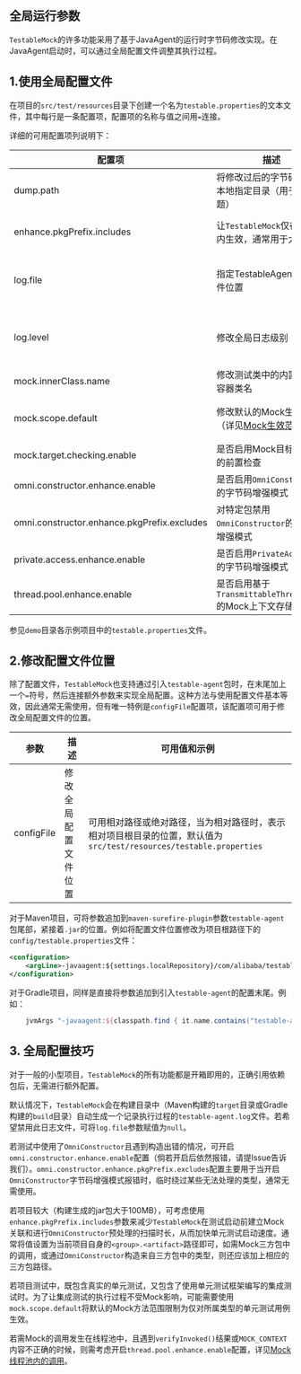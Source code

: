 全局运行参数
---

`TestableMock`的许多功能采用了基于JavaAgent的运行时字节码修改实现。在JavaAgent启动时，可以通过全局配置文件调整其执行过程。

## 1.使用全局配置文件

在项目的`src/test/resources`目录下创建一个名为`testable.properties`的文本文件，其中每行是一条配置项，配置项的名称与值之间用`=`连接。

详细的可用配置项列说明下：

|  配置项  | 描述  | 可用值和示例 |
|  ----   | ---- | ----  |
| dump.path  | 将修改过后的字节码保存到本地指定目录（用于排查问题） | 相对项目根目录的位置，例如：`target/bytecode` |
| enhance.pkgPrefix.includes  | 让`TestableMock`仅在特定包内生效，通常用于大型项目 | 使用`,`分隔的包路径前缀列表，例如：`com.demo.biz,com.3rd.biz` |
| log.file  | 指定TestableAgent日志文件位置 | 相对项目根目录的位置，例如：`target/testable/agent.log`，特殊值`null`表示禁用日志文件 |
| log.level  | 修改全局日志级别 | 可用值为：`mute`（禁止打印警告） / `debug`（打印调试信息） / `verbose`（打印非常详细的调试信息） |
| mock.innerClass.name | 修改测试类中的内置Mock容器类名 | 任意符合Java类名的值，默认值为`Mock` |
| mock.scope.default  | 修改默认的Mock生效范围（详见[Mock生效范围](zh-cn/doc/scope-of-mock)） | 可用值为：`global`（全局生效） / `associated`（只对关联的测试用例生效） |
| mock.target.checking.enable | 是否启用Mock目标有效性的前置检查 | 可用值为：`true` / `false`，当前默认值为`false` |
| omni.constructor.enhance.enable | 是否启用`OmniConstructor`的字节码增强模式 | 可用值为：`true` / `false` |
| omni.constructor.enhance.pkgPrefix.excludes | 对特定包禁用`OmniConstructor`的字节码增强模式 | 使用`,`分隔的包路径前缀列表，例如：`com.demo.model` |
| private.access.enhance.enable | 是否启用`PrivateAccessor`的字节码增强模式 | 可用值为：`true` / `false` |
| thread.pool.enhance.enable | 是否启用基于`TransmittableThreadLocal`的Mock上下文存储 | 可用值为：`true` / `false` |

参见`demo`目录各示例项目中的`testable.properties`文件。

## 2.修改配置文件位置

除了配置文件，`TestableMock`也支持通过引入`testable-agent`包时，在末尾加上一个`=`符号，然后连接额外参数来实现全局配置。这种方法与使用配置文件基本等效，因此通常无需使用，但有唯一特例是`configFile`配置项，该配置项可用于修改全局配置文件的位置。

|  参数          | 描述  | 可用值和示例 |
|  ----         | ----  | ----  |
| configFile    | 修改全局配置文件位置 | 可用相对路径或绝对路径，当为相对路径时，表示相对项目根目录的位置，默认值为`src/test/resources/testable.properties` |

对于Maven项目，可将参数追加到`maven-surefire-plugin`参数`testable-agent`包尾部，紧接着`.jar`的位置。例如将配置文件位置修改为项目根路径下的`config/testable.properties`文件：

```xml
<configuration>
    <argLine>-javaagent:${settings.localRepository}/com/alibaba/testable/testable-agent/${testable.version}/testable-agent-${testable.version}.jar=configFile=config/testable.properties</argLine>
</configuration>
```

对于Gradle项目，同样是直接将参数追加到引入`testable-agent`的配置末尾。例如：

```groovy
    jvmArgs "-javaagent:${classpath.find { it.name.contains("testable-agent") }.absolutePath}=configFile=config/testable.properties"
```

## 3. 全局配置技巧

对于一般的小型项目，`TestableMock`的所有功能都是开箱即用的，正确引用依赖包后，无需进行额外配置。

默认情况下，`TestableMock`会在构建目录中（Maven构建的`target`目录或Gradle构建的`build`目录）自动生成一个记录执行过程的`testable-agent.log`文件。若希望禁用此日志文件，可将`log.file`参数赋值为`null`。

若测试中使用了`OmniConstructor`且遇到构造出错的情况，可开启`omni.constructor.enhance.enable`配置（倘若开启后依然报错，请提Issue告诉我们）。`omni.constructor.enhance.pkgPrefix.excludes`配置主要用于当开启`OmniConstructor`字节码增强模式报错时，临时绕过某些无法处理的类型，通常无需使用。

若项目较大（构建生成的jar包大于100MB），可考虑使用`enhance.pkgPrefix.includes`参数来减少`TestableMock`在测试启动前建立Mock关联和进行`OmniConstructor`预处理的扫描时长，从而加快单元测试启动速度。通常将值设置为当前项目自身的`<group>.<artifact>`路径即可，如需Mock三方包中的调用，或通过`OmniConstructor`构造来自三方包中的类型，则还应该加上相应的三方包路径。

若项目测试中，既包含真实的单元测试，又包含了使用单元测试框架编写的集成测试时。为了让集成测试的执行过程不受Mock影响，可能需要使用`mock.scope.default`将默认的Mock方法范围限制为仅对所属类型的单元测试用例生效。

若需Mock的调用发生在线程池中，且遇到`verifyInvoked()`结果或`MOCK_CONTEXT`内容不正确的时候，则需考虑开启`thread.pool.enhance.enable`配置，详见[Mock线程池内的调用](zh-cn/doc/with-thread-pool.md)。
